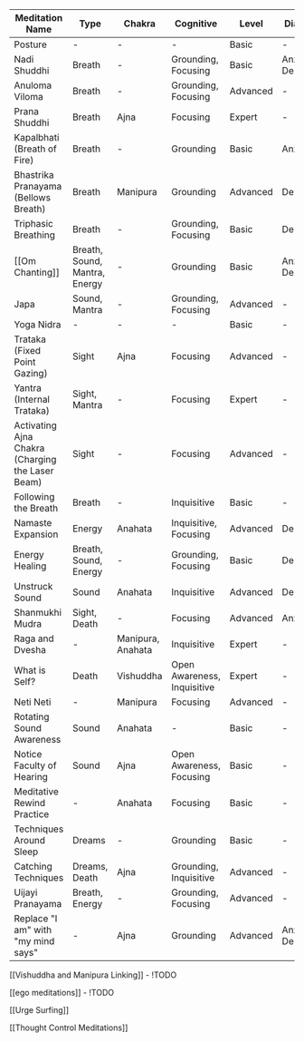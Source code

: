 
| Meditation Name                                  | Type                          | Chakra            | Cognitive                   | Level    | Diagnosis           |     |
| ------------------------------------------------ | ----------------------------- | ----------------- | --------------------------- | -------- | ------------------- | --- |
| Posture                                          | -                             | -                 | -                           | Basic    | -                   |     |
| Nadi Shuddhi                                     | Breath                        | -                 | Grounding, Focusing         | Basic    | Anxiety, Depression |     |
| Anuloma Viloma                                   | Breath                        | -                 | Grounding, Focusing         | Advanced | -                   |     |
| Prana Shuddhi                                    | Breath                        | Ajna              | Focusing                    | Expert   | -                   |     |
| Kapalbhati (Breath of Fire)                      | Breath                        | -                 | Grounding                   | Basic    | Anxiety             |     |
| Bhastrika Pranayama (Bellows Breath)             | Breath                        | Manipura          | Grounding                   | Advanced | Depression          |     |
| Triphasic Breathing                              | Breath                        | -                 | Grounding, Focusing         | Basic    | Depression          |     |
| [[Om Chanting]]                                  | Breath, Sound, Mantra, Energy | -                 | Grounding                   | Basic    | Anxiety, Depression |     |
| Japa                                             | Sound, Mantra                 | -                 | Grounding, Focusing         | Advanced | -                   |     |
| Yoga Nidra                                       | -                             | -                 | -                           | Basic    | -                   |     |
| Trataka (Fixed Point Gazing)                     | Sight                         | Ajna              | Focusing                    | Advanced | -                   |     |
| Yantra (Internal Trataka)                        | Sight, Mantra                 | -                 | Focusing                    | Expert   | -                   |     |
| Activating Ajna Chakra (Charging the Laser Beam) | Sight                         | -                 | Focusing                    | Advanced | -                   |     |
| Following the Breath                             | Breath                        | -                 | Inquisitive                 | Basic    | -                   |     |
| Namaste Expansion                                | Energy                        | Anahata           | Inquisitive, Focusing       | Advanced | Depression          |     |
| Energy Healing                                   | Breath, Sound, Energy         | -                 | Grounding, Focusing         | Basic    | Depression          |     |
| Unstruck Sound                                   | Sound                         | Anahata           | Inquisitive                 | Advanced | Depression          |     |
| Shanmukhi Mudra                                  | Sight, Death                  | -                 | Focusing                    | Advanced | Anxiety             |     |
| Raga and Dvesha                                  | -                             | Manipura, Anahata | Inquisitive                 | Expert   | -                   |     |
| What is Self?                                    | Death                         | Vishuddha         | Open Awareness, Inquisitive | Expert   | -                   |     |
| Neti Neti                                        | -                             | Manipura          | Focusing                    | Advanced | -                   |     |
| Rotating Sound Awareness                         | Sound                         | Anahata           | -                           | Basic    | -                   |     |
| Notice Faculty of Hearing                        | Sound                         | Ajna              | Open Awareness, Focusing    | Basic    | -                   |     |
| Meditative Rewind Practice                       | -                             | Anahata           | Focusing                    | Basic    | -                   |     |
| Techniques Around Sleep                          | Dreams                        | -                 | Grounding                   | Basic    | -                   |     |
| Catching Techniques                              | Dreams, Death                 | Ajna              | Grounding, Inquisitive      | Advanced | -                   |     |
| Uijayi Pranayama                                 | Breath, Energy                | -                 | Grounding, Focusing         | Advanced | -                   |     |
| Replace "I am" with "my mind says"               | -                             | Ajna              | Grounding                   | Advanced | Anxiety, Depression |     |

[[Vishuddha and Manipura Linking]] - !TODO

[[ego meditations]] - !TODO

[[Urge Surfing]]

[[Thought Control Meditations]]